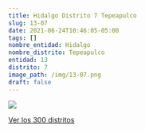 ```yaml
---
title: Hidalgo Distrito 7 Tepeapulco
slug: 13-07
date: 2021-06-24T10:46:05-05:00
tags: []
nombre_entidad: Hidalgo
nombre_distrito: Tepeapulco
entidad: 13
distrito: 7
image_path: /img/13-07.png
draft: false
---
```


![](/img/13-07.png)

[Ver los 300 distritos](/docs/elecciones-2021)
